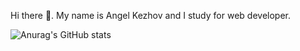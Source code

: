 Hi there 👋. My name is Angel Kezhov and I study for web developer.



![Anurag's GitHub stats](https://github-readme-stats.vercel.app/api?username=angelkejov&theme=dark&show_icons=true)
